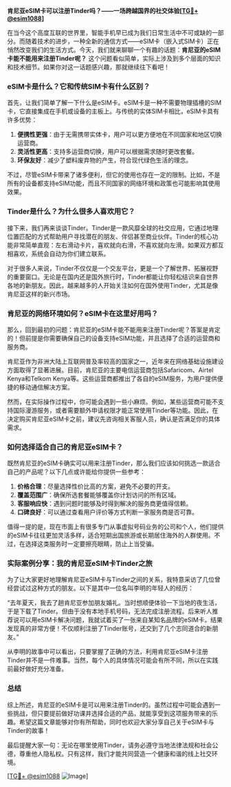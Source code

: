 **肯尼亚eSIM卡可以注册Tinder吗？——一场跨越国界的社交体验[[TG💪+ @esim1088](https://t.me/s/esim1088)]**

在当今这个高度互联的世界里，智能手机早已成为我们日常生活中不可或缺的一部分。而随着技术的进步，一种全新的通信方式——eSIM卡（嵌入式SIM卡）正在悄然改变我们的生活方式。今天，我们就来聊聊一个有趣的话题：**肯尼亚的eSIM卡能不能用来注册Tinder呢？** 这个问题看似简单，实际上涉及到多个层面的知识和技术细节。如果你对这一话题感兴趣，那就继续往下看吧！

### eSIM卡是什么？它和传统SIM卡有什么区别？

首先，让我们简单了解一下什么是eSIM卡。eSIM卡是一种不需要物理插槽的SIM卡，它直接集成在手机或设备的主板上。与传统的实体SIM卡相比，eSIM卡具有许多优势：

1. **便携性更强**：由于无需携带实体卡，用户可以更方便地在不同国家和地区切换运营商。
2. **灵活性更高**：支持多运营商切换，用户可以根据需求随时更改套餐。
3. **环保友好**：减少了塑料废弃物的产生，符合现代绿色生活的理念。

不过，尽管eSIM卡带来了诸多便利，但它的使用也存在一定的限制。比如，不是所有的设备都支持eSIM功能，而且不同国家的网络环境和政策也可能影响其使用效果。

### Tinder是什么？为什么很多人喜欢用它？

接下来，我们再来谈谈Tinder。Tinder是一款风靡全球的社交应用，它通过地理位置匹配的方式帮助用户寻找潜在的朋友、伴侣甚至商业伙伴。Tinder的核心功能非常简单直观：左右滑动卡片，喜欢就向右滑，不喜欢就向左滑。如果双方都互相喜欢，系统会自动为你们建立联系。

对于很多人来说，Tinder不仅仅是一个交友平台，更是一个了解世界、拓展视野的重要窗口。无论是在国内还是国外旅行时，Tinder都能让你轻松结识来自世界各地的新朋友。因此，越来越多的人开始关注如何在国外使用Tinder，尤其是像肯尼亚这样的新兴市场。

### 肯尼亚的网络环境如何？eSIM卡在这里好用吗？

那么，回到最初的问题：肯尼亚的eSIM卡能不能用来注册Tinder呢？答案是肯定的！但前提是你需要确保自己的设备支持eSIM功能，并且选择了合适的运营商和服务商。

肯尼亚作为非洲大陆上互联网普及率较高的国家之一，近年来在网络基础设施建设方面取得了显著进展。目前，肯尼亚的主要电信运营商包括Safaricom、Airtel Kenya和Telkom Kenya等。这些运营商都推出了各自的eSIM服务，为用户提供便捷的移动通信解决方案。

然而，在实际操作过程中，你可能会遇到一些小麻烦。例如，某些运营商可能不支持国际漫游服务，或者需要额外申请权限才能正常使用Tinder等功能。因此，在决定购买肯尼亚eSIM卡之前，建议先咨询相关客服人员，确认是否满足你的具体需求。

### 如何选择适合自己的肯尼亚eSIM卡？

既然肯尼亚的eSIM卡确实可以用来注册Tinder，那么我们应该如何挑选一款适合自己的产品呢？以下几点或许能给你提供一些参考：

1. **价格合理**：尽量选择性价比高的方案，避免不必要的开支。
2. **覆盖范围广**：确保所选套餐能够覆盖你计划访问的所有区域。
3. **客服响应快**：遇到问题时能够及时得到解决的服务商更值得信赖。
4. **口碑良好**：可以通过查看用户评价等方式判断一家服务商是否可靠。

值得一提的是，现在市面上有很多专门从事虚拟号码业务的公司和个人，他们提供的eSIM卡往往更加灵活多样，适合短期出国旅游或长期居住海外的人群使用。不过，在选择这类服务时一定要擦亮眼睛，防止上当受骗。

### 实际案例分享：我的肯尼亚eSIM卡Tinder之旅

为了让大家更好地理解肯尼亚eSIM卡与Tinder之间的关系，我特意采访了几位曾经尝试过这种方式的朋友。以下是其中一位名叫李明的年轻人的经历：

“去年夏天，我去了趟肯尼亚参加朋友婚礼。当时想顺便体验一下当地的夜生活，于是下载了Tinder。但由于没有本地手机号码，无法完成注册流程。后来听人推荐说可以用eSIM卡解决问题，我就试着买了一张来自某知名品牌的eSIM卡。结果发现真的非常方便！不仅顺利注册了Tinder账号，还交到了几个志同道合的新朋友。”

从李明的故事中可以看出，只要掌握了正确的方法，利用肯尼亚eSIM卡注册Tinder并不是一件难事。当然，每个人的具体情况可能会有所不同，所以在实践前最好做好充分准备。

### 总结

综上所述，肯尼亚的eSIM卡是可以用来注册Tinder的。虽然过程中可能会遇到一些挑战，但只要提前做好功课并选择合适的产品，就能享受到这项服务带来的乐趣。希望这篇文章能够对你有所帮助，同时也欢迎大家分享自己关于eSIM卡与Tinder的故事！

最后提醒大家一句：无论在哪里使用Tinder，请务必遵守当地法律法规和社会公德，尊重他人隐私权。只有这样，我们才能共同营造一个健康和谐的线上社交环境。

[[TG💪+ @esim1088](https://t.me/s/esim1088) ![Image](https://i.postimg.cc/4NQfJmqS/Snipaste-2025-05-13-00-14-12.png)]
